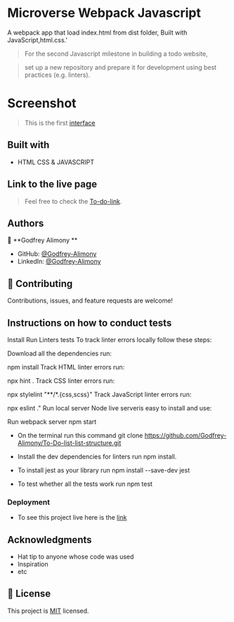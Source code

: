 # Microverse Webpack Javascript

A webpack app that load index.html from dist folder, Built with JavaScript,html.css.'


> For the second Javascript milestone in building a todo website,

> set up a new repository and prepare it for development using best practices (e.g. linters).

# Screenshot

> This is the first [interface](./screenshots/inage12.png)

## Built with

- HTML CSS & JAVASCRIPT

## Link to the live page

> Feel free to check the [To-do-link]().

## Authors

👤 **Godfrey Alimony **

- GitHub: [@Godfrey-Alimony](https://github.com/Godfrey-Alimony)
- LinkedIn: [@Godfrey-Alimony](https://www.linkedin.com/in/alimony-godfrey-8aba3136/)

## 🤝 Contributing

Contributions, issues, and feature requests are welcome!

## Instructions on how to conduct tests

Install
Run Linters tests
To track linter errors locally follow these steps:

Download all the dependencies run:

npm install
Track HTML linter errors run:

npx hint .
Track CSS linter errors run:

npx stylelint "**/*.{css,scss}"
Track JavaScript linter errors run:

npx eslint ."
Run local server
Node live serveris easy to install and use:

Run webpack server
  npm start

- On the terminal run this command git clone https://github.com/Godfrey-Alimony/To-Do-list-list-structure.git

- Install the dev dependencies for linters run npm install.

- To install jest as your library run npm install --save-dev jest

- To test whether all the tests work run npm test

### Deployment

- To see this project live here is the [link]()

## Acknowledgments

- Hat tip to anyone whose code was used
- Inspiration
- etc

## 📝 License

This project is [MIT](./MIT.md) licensed.
